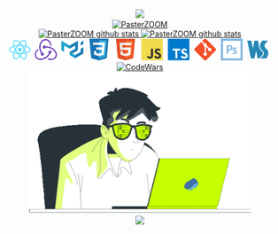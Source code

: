 <!-- HEARER -->
<div id="header" align="center">
    <img src="https://capsule-render.vercel.app/api?type=waving&color=494&height=190&section=header&text=Ilya%20Pasternak&desc=frontend%20developer&animation=fadeIn&fontColor=fff&fontSize=75&fontAlign=68&fontAlignY=34&descSize=18&descAlign=82.5&descAlignY=17"/>
</div>
<!-- /HEARER -->

<!-- ./STAT -->
<div align="center">
    <a href="https://github.com/PasterZOOM#:~:text=Contribution%20activity">
        <img src="https://github-readme-streak-stats.herokuapp.com/?user=PasterZOOM&hide_border=true&stroke=888&ring=494&fire=D70&currStreakNum=D70&sideNums=888&dates=888&sideLabels=888&currStreakLabel=494&background=0000"
             title="PasterZOOM" 
             alt="PasterZOOM"
             width="60%"/>
    </a>
</div>
<div align="center">
    <a href="https://github.com/PasterZOOM?tab=repositories">
        <img src="https://github-readme-stats.vercel.app/api?username=PasterZOOM&show_icons=true&count_private=true&hide_border=true&title_color=494&text_color=888&icon_color=494&bg_color=0000"
             title="PasterZOOM github stats" 
             alt="PasterZOOM github stats"
             width="49%" 
             height="200"/>
    </a>
    <a href="https://github.com/PasterZOOM?tab=repositories">
        <img src="https://github-readme-stats.vercel.app/api/top-langs/?username=PasterZOOM&&layout=compact&hide_border=true&title_color=494&text_color=888&bg_color=0000"
             title="PasterZOOM github stats"
             alt="PasterZOOM github stats"
             width="41%" 
             height="200"/>
    </a>
</div>
<!-- ./STATS  -->

<div align="center">
    <a href="https://reactjs.org/">
        <img src="https://github.com/devicons/devicon/blob/master/icons/react/react-original.svg"
             title="React" alt="React"
             width="40" height="40"/></a>&nbsp;
    <a href="https://redux.js.org/">
        <img src="https://github.com/devicons/devicon/blob/master/icons/redux/redux-original.svg"
             title="Redux" alt="Redux "
             width="40" height="40"/></a>&nbsp;
    <a href="https://mui.com/">
        <img src="https://github.com/devicons/devicon/blob/master/icons/materialui/materialui-original.svg"
             title="Material UI" alt="Material UI"
             width="40" height="40"/></a>&nbsp;
    <a href="https://en.wikipedia.org/wiki/CSS">
        <img src="https://github.com/devicons/devicon/blob/master/icons/css3/css3-original.svg"
             title="CSS3" alt="CSS"
             width="40" height="40"/></a>&nbsp;
    <a href="https://en.wikipedia.org/wiki/HTML">
        <img src="https://github.com/devicons/devicon/blob/master/icons/html5/html5-original.svg"
             title="HTML5" alt="HTML"
             width="40" height="40"/></a>&nbsp;
    <a href="https://en.wikipedia.org/wiki/JavaScript">
        <img src="https://github.com/devicons/devicon/blob/master/icons/javascript/javascript-original.svg"
             title="JavaScript" alt="JavaScript"
             width="40" height="40"/></a>&nbsp;
    <a href="https://www.typescriptlang.org/">
        <img src="https://github.com/devicons/devicon/blob/master/icons/typescript/typescript-original.svg"
             title="TypeScript" alt="TypeScript"
             width="40" height="40"/></a>&nbsp;
    <a href="https://git-scm.com/">
        <img src="https://github.com/devicons/devicon/blob/master/icons/git/git-original.svg"
             title="Git" alt="Git"
             width="40" height="40"/></a>&nbsp;
    <a href="https://en.wikipedia.org/wiki/Adobe_Photoshop">
        <img src="https://github.com/devicons/devicon/blob/master/icons/photoshop/photoshop-line.svg"
             title="Photoshop" alt="Photoshop"
             width="40" height="40"/></a>&nbsp;
    <a href="https://www.jetbrains.com/webstorm/">
    <img src="https://github.com/devicons/devicon/blob/master/icons/webstorm/webstorm-plain.svg"
         title="WebStorm" alt="WebStorm"
         width="40" height="40"/></a>&nbsp;
</div>

<div align="center">
    <a href="https://www.codewars.com/users/PasterZOOM">
        <img src="https://www.codewars.com/users/PasterZOOM/badges/small"
             title="CodeWars" alt="CodeWars"/>
    </a>
</div>


<div id="header" align="center">
  <img src="maker.gif"  width="400"/>
</div>

<div id="header" align="center">
    <img src="https://capsule-render.vercel.app/api?type=waving&color=494&height=120&section=footer&text=ready%20to%20cooperation&animation=fadeIn&fontColor=fff&fontSize=12&fontAlign=50&fontAlignY=80&descSize=20&descAlign=84&descAlignY=43"/>
</div>
